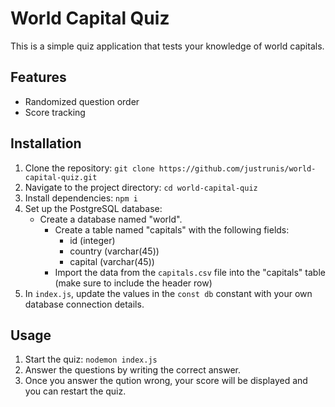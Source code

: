 # World Capital Quiz

This is a simple quiz application that tests your knowledge of world capitals.

## Features

- Randomized question order
- Score tracking

## Installation

1. Clone the repository: `git clone https://github.com/justrunis/world-capital-quiz.git`
2. Navigate to the project directory: `cd world-capital-quiz`
3. Install dependencies: `npm i`
4. Set up the PostgreSQL database:
     - Create a database named "world".
        - Create a table named "capitals" with the following fields:
            - id (integer)
            - country (varchar(45))
            - capital (varchar(45))
        - Import the data from the `capitals.csv` file into the "capitals" table (make sure to include the header row)
5. In `index.js`, update the values in the `const db` constant with your own database connection details.

## Usage

1. Start the quiz: `nodemon index.js`
2. Answer the questions by writing the correct answer.
3. Once you answer the qution wrong, your score will be displayed and you can restart the quiz.

